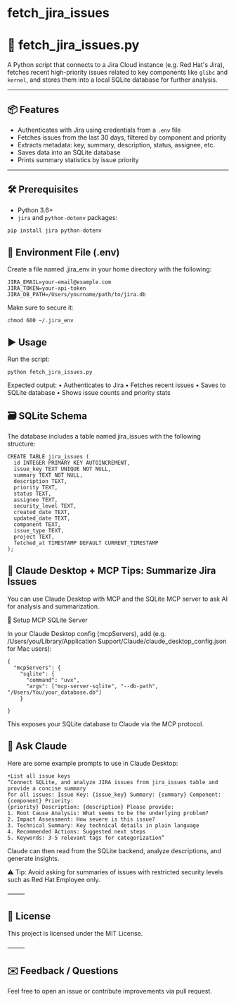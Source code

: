 # fetch_jira_issues

# 🐛 fetch_jira_issues.py

A Python script that connects to a Jira Cloud instance (e.g. Red Hat's Jira), fetches recent high-priority issues related to key components like `glibc` and `kernel`, and stores them into a local SQLite database for further analysis.

---

## 📦 Features

- Authenticates with Jira using credentials from a `.env` file
- Fetches issues from the last 30 days, filtered by component and priority
- Extracts metadata: key, summary, description, status, assignee, etc.
- Saves data into an SQLite database
- Prints summary statistics by issue priority

---

## 🛠️ Prerequisites

- Python 3.6+
- `jira` and `python-dotenv` packages:

```bash
pip install jira python-dotenv
```

## 📁 Environment File (.env)

Create a file named .jira_env in your home directory with the following:

```
JIRA_EMAIL=your-email@example.com
JIRA_TOKEN=your-api-token
JIRA_DB_PATH=/Users/yourname/path/to/jira.db
```
Make sure to secure it:
```
chmod 600 ~/.jira_env
```

## ▶️ Usage

Run the script:
```
python fetch_jira_issues.py
```
Expected output:
	•	Authenticates to Jira
	•	Fetches recent issues
	•	Saves to SQLite database
	•	Shows issue counts and priority stats

 ## 🗃️ SQLite Schema

The database includes a table named jira_issues with the following structure:
```
CREATE TABLE jira_issues (
  id INTEGER PRIMARY KEY AUTOINCREMENT,
  issue_key TEXT UNIQUE NOT NULL,
  summary TEXT NOT NULL,
  description TEXT,
  priority TEXT,
  status TEXT,
  assignee TEXT,
  security_level TEXT,
  created_date TEXT,
  updated_date TEXT,
  component TEXT,
  issue_type TEXT,
  project TEXT,
  fetched_at TIMESTAMP DEFAULT CURRENT_TIMESTAMP
);
```

## 🤖 Claude Desktop + MCP Tips: Summarize Jira Issues

You can use Claude Desktop with MCP and the SQLite MCP server to ask AI for analysis and summarization.

🔧 Setup MCP SQLite Server

In your Claude Desktop config (mcpServers), add (e.g. /Users/you/Library/Application Support/Claude/claude_desktop_config.json for Mac users):
```
{
  "mcpServers": {
    "sqlite": {
      "command": "uvx",
      "args": ["mcp-server-sqlite", "--db-path", "/Users/You/your_database.db"]
    }
    
}
```
This exposes your SQLite database to Claude via the MCP protocol.

## 💬 Ask Claude

Here are some example prompts to use in Claude Desktop:
```
•List all issue keys
“Connect SQLite, and analyze JIRA issues from jira_issues table and provide a concise summary
for all issues: Issue Key: {issue_key} Summary: {summary} Component: {component} Priority:
{priority} Description: {description} Please provide:
1. Root Cause Analysis: What seems to be the underlying problem?
2. Impact Assessment: How severe is this issue?
3. Technical Summary: Key technical details in plain language
4. Recommended Actions: Suggested next steps
5. Keywords: 3-5 relevant tags for categorization”

```
Claude can then read from the SQLite backend, analyze descriptions, and generate insights.

⚠️ Tip: Avoid asking for summaries of issues with restricted security levels such as Red Hat Employee only.

⸻

## 📄 License

This project is licensed under the MIT License.

⸻

## ✉️ Feedback / Questions

Feel free to open an issue or contribute improvements via pull request.
